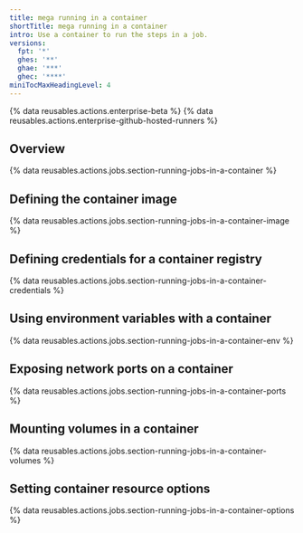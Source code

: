 ```yaml
---
title: mega running in a container
shortTitle: mega running in a container
intro: Use a container to run the steps in a job.
versions:
  fpt: '*'
  ghes: '**'
  ghae: '***'
  ghec: '****'
miniTocMaxHeadingLevel: 4
---
```


{% data reusables.actions.enterprise-beta %}
{% data reusables.actions.enterprise-github-hosted-runners %}

## Overview

{% data reusables.actions.jobs.section-running-jobs-in-a-container %}

## Defining the container image

{% data reusables.actions.jobs.section-running-jobs-in-a-container-image %}

## Defining credentials for a container registry

{% data reusables.actions.jobs.section-running-jobs-in-a-container-credentials %}

## Using environment variables with a container

{% data reusables.actions.jobs.section-running-jobs-in-a-container-env %}

## Exposing network ports on a container

{% data reusables.actions.jobs.section-running-jobs-in-a-container-ports %}

## Mounting volumes in a container

{% data reusables.actions.jobs.section-running-jobs-in-a-container-volumes %}

## Setting container resource options

{% data reusables.actions.jobs.section-running-jobs-in-a-container-options %}

